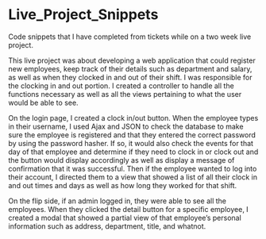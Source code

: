 # Live_Project_Snippets
Code snippets that I have completed from tickets while on a two week live project.


This live project was about developing a web application that could register new employees, keep track of their details such as department and salary, as well as when they clocked in and out of their shift. 
I was responsible for the clocking in and out portion.  I created a controller to handle all the functions necessary as well as all the views pertaining to what the user would be able to see.


On the login page, I created a clock in/out button.  When the employee types in their username, I used Ajax and JSON to check the database to make sure the employee is registered and that they entered the correct password by using the password hasher.  If so, it would also check the events for that day of that employee and determine if they need to clock in or clock out and the button would display accordingly as well as display a message of confirmation that it was successful.
Then if the employee wanted to log into their account, I directed them to a view that showed a list of all their clock in and out times and days as well as how long they worked for that shift.


On the flip side, if an admin logged in, they were able to see all the employees.  When they clicked the detail button for a specific employee, I created a modal that showed a partial view of that employee’s personal information such as address, department, title, and whatnot.
